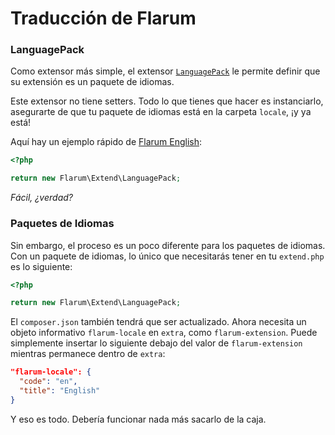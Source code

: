 # Traducción de Flarum

### LanguagePack

Como extensor más simple, el extensor [`LanguagePack`](https://github.com/flarum/core/blob/master/src/Extend/LanguagePack.php) le permite definir que su extensión es un paquete de idiomas.

Este extensor no tiene setters. Todo lo que tienes que hacer es instanciarlo, asegurarte de que tu paquete de idiomas está en la carpeta `locale`, ¡y ya está!

Aquí hay un ejemplo rápido de [Flarum English](https://github.com/flarum/lang-english/blob/master/extend.php):

```php
<?php

return new Flarum\Extend\LanguagePack;
```

*Fácil, ¿verdad?*


### Paquetes de Idiomas

Sin embargo, el proceso es un poco diferente para los paquetes de idiomas. Con un paquete de idiomas, lo único que necesitarás tener en tu `extend.php` es lo siguiente:

```php
<?php

return new Flarum\Extend\LanguagePack;
```

El `composer.json` también tendrá que ser actualizado. Ahora necesita un objeto informativo `flarum-locale` en `extra`, como `flarum-extension`. Puede simplemente insertar lo siguiente debajo del valor de `flarum-extension` mientras permanece dentro de `extra`:

```json
"flarum-locale": {
  "code": "en",
  "title": "English"
}
```

Y eso es todo. Debería funcionar nada más sacarlo de la caja.